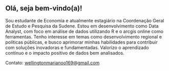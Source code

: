 ## Olá, seja bem-vindo(a)!

Sou estudante de Economia e atualmente estagiário na Coordenação Geral de Estudo e Pesquisa da Sudene. Estou em desenvolvimento como Data Analyst, com foco em análise de dados utilizando R e o arcgis online como ferramentas. Tenho interesse em temas como desenvolvimento regional e políticas públicas, e busco aprimorar minhas habilidades para contribuir com soluções inovadoras e fundamentadas. Valorizo o aprendizado contínuo e o impacto positivo de dados bem analisados.

Contato: wellingtonmarianoo169@gmail.com
